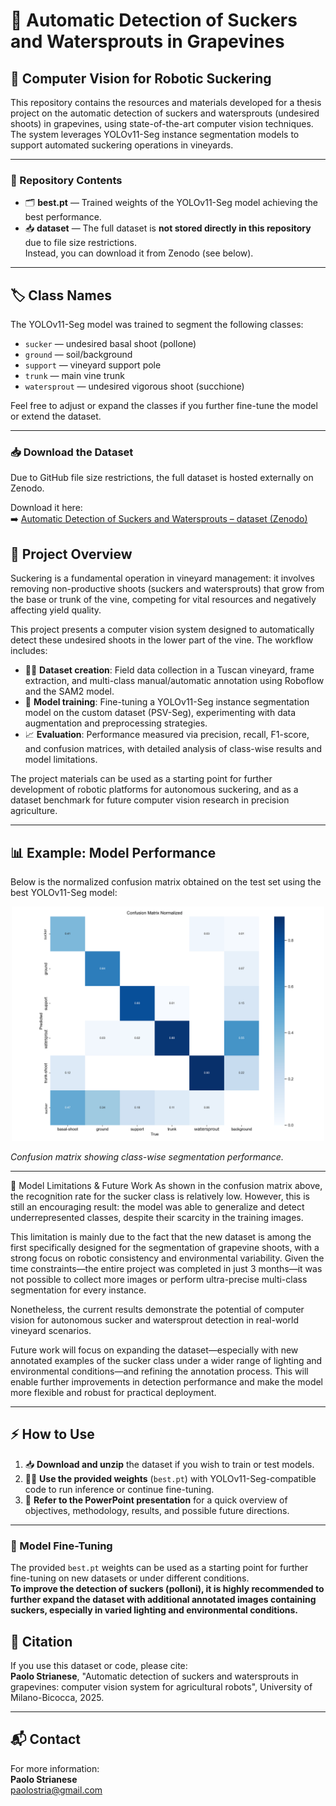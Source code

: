 # 🍇 Automatic Detection of Suckers and Watersprouts in Grapevines  
## 🤖 Computer Vision for Robotic Suckering

This repository contains the resources and materials developed for a thesis project on the automatic detection of suckers and watersprouts (undesired shoots) in grapevines, using state-of-the-art computer vision techniques. The system leverages YOLOv11-Seg instance segmentation models to support automated suckering operations in vineyards.

---

### 📂 Repository Contents

- 🗂️ **best.pt** — Trained weights of the YOLOv11-Seg model achieving the best performance.
- 📥 **dataset** — The full dataset is **not stored directly in this repository** due to file size restrictions.  
  Instead, you can download it from Zenodo (see below).

---


## 🏷️ Class Names

The YOLOv11-Seg model was trained to segment the following classes:

- `sucker` — undesired basal shoot (pollone)
- `ground` — soil/background
- `support` — vineyard support pole
- `trunk` — main vine trunk
- `watersprout` — undesired vigorous shoot (succhione)

Feel free to adjust or expand the classes if you further fine-tune the model or extend the dataset.

---


### 📥 Download the Dataset

Due to GitHub file size restrictions, the full dataset is hosted externally on Zenodo.

Download it here:  
➡️ [Automatic Detection of Suckers and Watersprouts – dataset (Zenodo)](https://zenodo.org/records/16020164)

## 🌱 Project Overview

Suckering is a fundamental operation in vineyard management: it involves removing non-productive shoots (suckers and watersprouts) that grow from the base or trunk of the vine, competing for vital resources and negatively affecting yield quality.

This project presents a computer vision system designed to automatically detect these undesired shoots in the lower part of the vine. The workflow includes:

- 🧑‍🌾 **Dataset creation**: Field data collection in a Tuscan vineyard, frame extraction, and multi-class manual/automatic annotation using Roboflow and the SAM2 model.
- 🧠 **Model training**: Fine-tuning a YOLOv11-Seg instance segmentation model on the custom dataset (PSV-Seg), experimenting with data augmentation and preprocessing strategies.
- 📈 **Evaluation**: Performance measured via precision, recall, F1-score, and confusion matrices, with detailed analysis of class-wise results and model limitations.

The project materials can be used as a starting point for further development of robotic platforms for autonomous suckering, and as a dataset benchmark for future computer vision research in precision agriculture.

---


## 📊 Example: Model Performance

Below is the normalized confusion matrix obtained on the test set using the best YOLOv11-Seg model:

<p align="center">
  <img src="images/confusion_matrix.png" width="500"/>
</p>

*Confusion matrix showing class-wise segmentation performance.*

---

🔎 Model Limitations & Future Work
As shown in the confusion matrix above, the recognition rate for the sucker class is relatively low. However, this is still an encouraging result: the model was able to generalize and detect underrepresented classes, despite their scarcity in the training images.

This limitation is mainly due to the fact that the new dataset is among the first specifically designed for the segmentation of grapevine shoots, with a strong focus on robotic consistency and environmental variability.
Given the time constraints—the entire project was completed in just 3 months—it was not possible to collect more images or perform ultra-precise multi-class segmentation for every instance.

Nonetheless, the current results demonstrate the potential of computer vision for autonomous sucker and watersprout detection in real-world vineyard scenarios.

Future work will focus on expanding the dataset—especially with new annotated examples of the sucker class under a wider range of lighting and environmental conditions—and refining the annotation process.
This will enable further improvements in detection performance and make the model more flexible and robust for practical deployment.

---

## ⚡ How to Use

1. 📥 **Download and unzip** the dataset if you wish to train or test models.
2. 🏋️‍♂️ **Use the provided weights** (`best.pt`) with YOLOv11-Seg-compatible code to run inference or continue fine-tuning.
3. 📑 **Refer to the PowerPoint presentation** for a quick overview of objectives, methodology, results, and possible future directions.

---

### 🔄 Model Fine-Tuning

The provided `best.pt` weights can be used as a starting point for further fine-tuning on new datasets or under different conditions.  
**To improve the detection of suckers (polloni), it is highly recommended to further expand the dataset with additional annotated images containing suckers, especially in varied lighting and environmental conditions.**



## 📖 Citation

If you use this dataset or code, please cite:  
**Paolo Strianese**, "Automatic detection of suckers and watersprouts in grapevines: computer vision system for agricultural robots", University of Milano-Bicocca, 2025.

---

## 📬 Contact

For more information:  
**Paolo Strianese**  
paolostria@gmail.com
